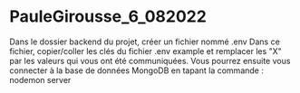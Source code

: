 # PauleGirousse_6_082022

Dans le dossier backend du projet, créer un fichier nommé .env
Dans ce fichier, copier/coller les clés du fichier .env example et remplacer les "X" par les valeurs qui vous ont été communiquées.
Vous pourrez ensuite vous connecter à la base de données MongoDB en tapant la commande : nodemon server
